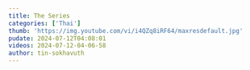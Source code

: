 ```yaml
---
title: The Series
categories: ['Thai']
thumb: 'https://img.youtube.com/vi/i4QZq8iRF64/maxresdefault.jpg'
pudate: 2024-07-12T04:08:01
videos: 2024-07-12-04-06-58
author: tin-sokhavuth
---
```

